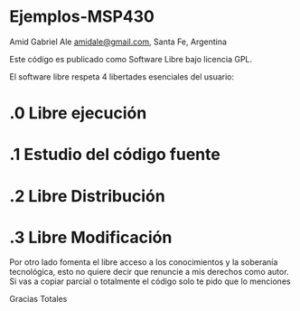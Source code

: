 Ejemplos-MSP430
===============

Amid Gabriel Ale    amidale@gmail.com, Santa Fe, Argentina

   Este código es publicado como Software Libre bajo licencia GPL.
   
   El software libre respeta 4 libertades esenciales del usuario:

   .0 Libre ejecución
   ==================
   .1 Estudio del código fuente
   ============================
   .2 Libre Distribución
   =====================
   .3 Libre Modificación
   =====================

   Por otro lado fomenta el libre acceso a los conocimientos y la soberanía tecnológica, esto no quiere decir que renuncie a mis derechos como autor.
   Si vas a copiar parcial o totalmente el código solo     te pido que lo menciones
 
   Gracias Totales
